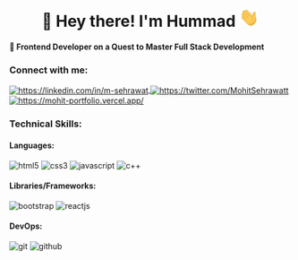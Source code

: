 
<h1 align="center">
    👋 Hey there! I'm Hummad
    <img src="https://raw.githubusercontent.com/ABSphreak/ABSphreak/master/gifs/Hi.gif" width="35">
</h1>

#### 🚀 Frontend Developer on a Quest to Master Full Stack Development


### Connect with me:

<p align="left">
    <a href="https://linkedin.com">
        <img align="center" src="https://img.shields.io/badge/LinkedIn-000?style=for-the-badge&logo=linkedin&logoColor=0077B5" alt="https://linkedin.com/in/m-sehrawat" />
    </a>
    <a href="https://twitter.com">
        <img align="center" src="https://img.shields.io/badge/Twitter-000?style=for-the-badge&logo=twitter&logoColor=1DA1F2" alt="https://twitter.com/MohitSehrawatt" />
    </a>
    <a href="https://hummadpathan.me">
        <img align="center" src="https://img.shields.io/badge/Portfolio-000?style=for-the-badge&logo=ionic&logoColor=18A303" alt="https://mohit-portfolio.vercel.app/" />
    </a>
</p>

### Technical Skills:
#### Languages:
<p>
    <img src="https://img.shields.io/badge/HTML5-000?style=for-the-badge&logo=html5&logoColor=E34F26" alt="html5" />
    <img src="https://img.shields.io/badge/CSS3-000?style=for-the-badge&logo=css3&logoColor=1572B6" alt="css3" />
    <img src="https://img.shields.io/badge/JavaScript-000?style=for-the-badge&logo=javascript&logoColor=F7DF1E" alt="javascript" />
    <img src="https://img.shields.io/badge/C++-Solutions-blue.svg?style=flat&logo=c%2B%2B" alt="c++" />

</p>

#### Libraries/Frameworks:
<p>
    <img src="https://img.shields.io/badge/Bootstrap-000?style=for-the-badge&logo=bootstrap&logoColor=563D7C" alt="bootstrap" />
    <img src="https://img.shields.io/badge/React-000?style=for-the-badge&logo=react&logoColor=61DAFB" alt="reactjs" />
</p>

#### DevOps:
<p>
    <img src="https://img.shields.io/badge/Git-000?style=for-the-badge&logo=git&logoColor=f44d27" alt="git" />
    <img src="https://img.shields.io/badge/GitHub-000?style=for-the-badge&logo=github&logoColor=ffffff" alt="github" />
</p>
